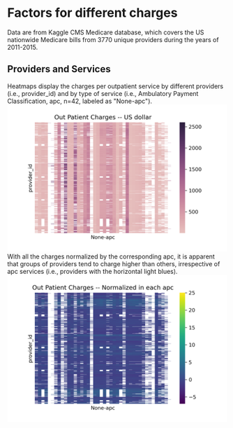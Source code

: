 # Factors for different charges
Data are from Kaggle CMS Medicare database, which covers the US nationwide Medicare bills from 3770 unique providers during the years of 2011-2015. 
## Providers and Services
Heatmaps display the charges per outpatient service by different providers (i.e., provider_id) and by type of service (i.e., Ambulatory Payment Classification, apc, n=42, labeled as "None-apc").      
![Figure1](OutPatientCharges.png)     
With all the charges normalized by the corresponding apc, it is apparent that groups of providers tend to charge higher than others, irrespective of apc services (i.e., providers with the horizontal light blues).   
![Figure2](OutPatientChargesNorm.png)

